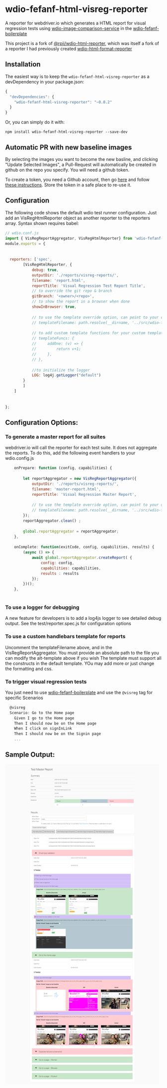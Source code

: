 # wdio-fefanf-html-visreg-reporter
A reporter for webdriver.io which generates a HTML report for visual regression tests using [wdio-image-comparison-service](https://www.npmjs.com/package/wdio-image-comparison-service) in the [wdio-fefanf-boilerplate](https://github.com/aruiz-caritsqa/wdio-fefanf-boilerplate)

This project is a fork of [@rpii/wdio-html-reporter](https://www.npmjs.com/package/@rpii/wdio-html-reporter), which was itself a fork of a reporter I had previously created [wdio-html-format-reporter](https://www.npmjs.com/package/wdio-html-format-reporter)


## Installation

The easiest way is to keep the `wdio-fefanf-html-visreg-reporter` as a devDependency in your package.json:

```javascript
{
  "devDependencies": {
    "wdio-fefanf-html-visreg-reporter": "~0.0.2"
  }
}
```

Or, you can simply do it with:

```
npm install wdio-fefanf-html-visreg-reporter --save-dev
```

## Automatic PR with new baseline images
By selecting the images you want to become the new basline, and clicking "Update Selected Images", a Pull-Request will automatically be created in github on the repo you specify. You will need a github token.
	
To create a token, you need a Github account, then go [here](https://github.com/settings/tokens) and follow [these instructions](https://help.github.com/en/github/authenticating-to-github/creating-a-personal-access-token-for-the-command-line). Store the token in a safe place to re-use it.

## Configuration
The following code shows the default wdio test runner configuration. Just add an VisRegHtmlReporter object as another reporter to the reporters array.  Syntax shown requires babel:

```javascript
// wdio.conf.js
import { VisRegReportAggregator, VisRegHtmlReporter} from 'wdio-fefanf-html-visreg-reporter' ;
module.exports = {

  
  reporters: ['spec',
        [VisRegHtmlReporter, {
            debug: true,
            outputDir: './reports/visreg-reports/',
            filename: 'report.html',
            reportTitle: 'Visual Regression Test Report Title',
            // to override the git repo & branch
            gitBranch: '<owner>/<repo>', 
            // to show the report in a browser when done
            showInBrowser: true,

            // to use the template override option, can point to your own file in the test project:
            // templateFilename: path.resolve(__dirname, '../src/wdio-fefanf-html-visreg-reporter-alt-template.hbs'),
            
            // to add custom template functions for your custom template:
            // templateFuncs: {
            //     addOne: (v) => {
            //         return v+1;
            //     },
            // },

            //to initialize the logger
            LOG: log4j.getLogger("default")
        }
        ]
    ]
    
 
};
```
## Configuration Options:
  
### To generate a master report for all suites

webdriver.io will call the reporter for each test suite.  It does not aggregate the reports.  To do this, add the following event handlers to your wdio.config.js

```javascript
    onPrepare: function (config, capabilities) {

        let reportAggregator = new VisRegReportAggregator({
            outputDir: './reports/visreg-reports/',
            filename: 'master-report.html',
            reportTitle: 'Visual Regression Master Report',
            
            // to use the template override option, can point to your own file in the test project:
            // templateFilename: path.resolve(__dirname, '../src/wdio-fefanf-html-visreg-reporter-alt-template.hbs')
        });
        reportAggregator.clean() ;

        global.reportAggregator = reportAggregator;
    },
    
    onComplete: function(exitCode, config, capabilities, results) {
        (async () => {
            await global.reportAggregator.createReport( {
                config: config,
                capabilities: capabilities,
                results : results
            });
        })();
    },
    
``` 
### To use a logger for debugging

A new feature for developers is to add a log4js logger to see detailed debug output.  See the test/reporter.spec.js for configuration options
 
  
### To use a custom handlebars template for reports

Uncomment the templateFilename above, and in the VisRegReportAggregator.  You must provide an absolute path to the file you can modify the alt-template above if you wish
The template must support all the constructs in the default template.  YOu may add more or just change the formatting and css.

### To trigger visual regression tests
You just need to use [wdio-fefanf-boilerplate](https://github.com/aruiz-caritsqa/wdio-fefanf-boilerplate) and use the `@visreg` tag for specific Scenarios

```javascript
  @visreg
  Scenario: Go to the Home page
    Given I go to the Home page
    Then I should now be on the Home page
    When I click on signInLink
    Then I should now be on the Signin page
    ...

```

## Sample Output:

![Report Screenshot](TestReport.png)
